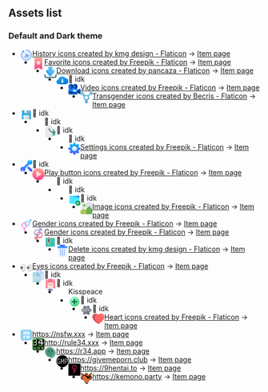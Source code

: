 ## Assets list
### Default and Dark theme
* <img src="default/history.png" width="24" align="left"> <a href="https://www.flaticon.com/free-icons/history" title="history icons">History icons created by kmg design - Flaticon</a> -> [Item page](https://www.flaticon.com/free-icon/refresh_2530313)
* <img src="default/bookmarks.png" width="24" align="left"> <a href="https://www.flaticon.com/free-icons/favorite" title="favorite icons">Favorite icons created by Freepik - Flaticon</a> -> [Item page](https://www.flaticon.com/free-icon/bookmark_2698202)
* <img src="default/download.png" width="24" align="left"> <a href="https://www.flaticon.com/free-icons/download" title="download icons">Download icons created by pancaza - Flaticon</a> -> [Item page](https://www.flaticon.com/free-icon/download_3879019)
* <img src="default/downloads.png" width="24" align="left"> 🤷 idk
* <img src="default/video.png" width="24" align="left"> <a href="https://www.flaticon.com/free-icons/video" title="video icons">Video icons created by Freepik - Flaticon</a> -> [Item page](https://www.flaticon.com/free-icon/video-camera_3039381)
* <img src="default/transgender.png" width="24" align="left"> <a href="https://www.flaticon.com/free-icons/transgender" title="transgender icons">Transgender icons created by Becris - Flaticon</a> -> [Item page](https://www.flaticon.com/free-icon/lgbt_5965637)
* <img src="default/save.png" width="24" align="left"> 🤷 idk
* <img src="default/search.png" width="24" align="left"> 🤷 idk
* <img src="default/tag.png" width="24" align="left"> 🤷 idk
* <img src="default/tab-close.png" width="24" align="left"> 🤷 idk
* <img src="default/settings.png" width="24" align="left"> <a href="https://www.flaticon.com/free-icons/settings" title="settings icons">Settings icons created by Freepik - Flaticon</a> -> [Item page](https://www.flaticon.com/free-icon/settings_2698011)
* <img src="default/repair.png" width="24" align="left"> 🤷 idk
* <img src="default/play.png" width="24" align="left"> <a href="https://www.flaticon.com/free-icons/play-button" title="play button icons">Play button icons created by Freepik - Flaticon</a> -> [Item page](https://www.flaticon.com/free-icon/play-button_3308709)
* <img src="default/next.png" width="24" align="left"> 🤷 idk
* <img src="default/menu.png" width="24" align="left"> 🤷 idk
* <img src="default/new-tab.png" width="24" align="left"> 🤷 idk
* <img src="default/image.png" width="24" align="left"> <a href="https://www.flaticon.com/free-icons/image" title="image icons">Image icons created by Freepik - Flaticon</a> -> [Item page](https://www.flaticon.com/free-icon/image_739147)
* <img src="default/heterosexual.png" width="24" align="left"> <a href="https://www.flaticon.com/free-icons/gender" title="gender icons">Gender icons created by Freepik - Flaticon</a> -> [Item page](https://www.flaticon.com/free-icon/heterosexual_1864727)
* <img src="default/gay.png" width="24" align="left"> <a href="https://www.flaticon.com/free-icons/gender" title="gender icons">Gender icons created by Freepik - Flaticon</a> -> [Item page](https://www.flaticon.com/free-icon/gay_4634402)
* <img src="default/edit.png" width="24" align="left"> 🤷 idk
* <img src="default/delete.png" width="24" align="left"> <a href="https://www.flaticon.com/free-icons/delete" title="delete icons">Delete icons created by kmg design - Flaticon</a> -> [Item page](https://www.flaticon.com/free-icon/trash_3177433)
* <img src="default/current-tab.png" width="24" align="left"> <a href="https://www.flaticon.com/free-icons/eyes" title="eyes icons">Eyes icons created by Freepik - Flaticon</a> -> [Item page](https://www.flaticon.com/free-icon/eyes_599324)
* <img src="default/copy.png" width="24" align="left"> 🤷 idk
* <img src="default/cartoons.png" width="24" align="left"> 🤷 idk
* <img src="default/app-icon.png" width="24" align="left"> Kisspeace
* <img src="default/add.png" width="24" align="left"> 🤷 idk
* <img src="default/content-origin--2.png" width="24" align="left"> 🤷 idk
* <img src="default/content-origin--1.png" width="24" align="left"> <a href="https://www.flaticon.com/free-icons/heart" title="heart icons">Heart icons created by Freepik - Flaticon</a> -> [Item page](https://www.flaticon.com/free-icon/heart_210545)
* <img src="default/content-origin-0.png" width="24" align="left"> https://nsfw.xxx -> [Item page](https://nsfw.xxx/favicon.ico)
* <img src="default/content-origin-1.png" width="24" align="left"> http://rule34.xxx -> [Item page](http://rule34.xxx/favicon.ico)
* <img src="default/content-origin-2.png" width="24" align="left"> https://r34.app -> [Item page](https://r34.app/_nuxt/icons/icon_512x512.307d7e.png)
* <img src="default/content-origin-3.png" width="24" align="left"> https://givemeporn.club -> [Item page](https://givemeporn.club/static/images/favicon.png?v=1)
* <img src="default/content-origin-4.png" width="24" align="left"> https://9hentai.to -> [Item page](ITEM_ICON)
* <img src="default/content-origin-5.png" width="24" align="left"> https://kemono.party -> [Item page](https://kemono.party/static/favicon.ico)
<!-- * <img src="default/" width="24" align="left"> ATTRIBUTION_HERE -> [Item page](ITEM_ICON) -->



